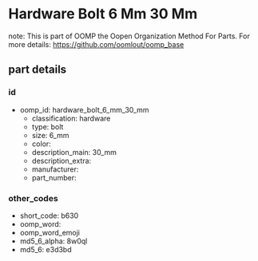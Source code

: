 # Hardware Bolt 6 Mm 30 Mm  

note: This is part of OOMP the Oopen Organization Method For Parts. For more details: https://github.com/oomlout/oomp_base

##  part details





### id
* oomp_id: hardware_bolt_6_mm_30_mm
  * classification: hardware
  * type: bolt
  * size: 6_mm
  * color: 
  * description_main: 30_mm
  * description_extra: 
  * manufacturer: 
  * part_number: 

### other_codes
* short_code: b630
* oomp_word: 
* oomp_word_emoji 
* md5_6_alpha: 8w0ql
* md5_6: e3d3bd